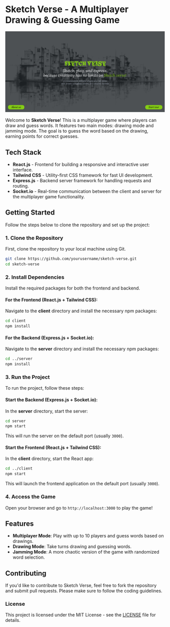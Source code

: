 # Sketch Verse - A Multiplayer Drawing & Guessing Game

![Sketch Verse Screenshot](./client/src/assets/images/Screenshot.png)

Welcome to **Sketch Verse**! This is a multiplayer game where players can draw and guess words. It features two main modes: drawing mode and jamming mode. The goal is to guess the word based on the drawing, earning points for correct guesses.

## Tech Stack
- **React.js** - Frontend for building a responsive and interactive user interface.
- **Tailwind CSS** - Utility-first CSS framework for fast UI development.
- **Express.js** - Backend server framework for handling requests and routing.
- **Socket.io** - Real-time communication between the client and server for the multiplayer game functionality.

## Getting Started

Follow the steps below to clone the repository and set up the project:

### 1. Clone the Repository
First, clone the repository to your local machine using Git.

```bash
git clone https://github.com/yourusername/sketch-verse.git
cd sketch-verse
```

### 2. Install Dependencies
Install the required packages for both the frontend and backend.

#### For the Frontend (React.js + Tailwind CSS):
Navigate to the **client** directory and install the necessary npm packages:

```bash
cd client
npm install
```

#### For the Backend (Express.js + Socket.io):
Navigate to the **server** directory and install the necessary npm packages:

```bash
cd ../server
npm install
```

### 3. Run the Project
To run the project, follow these steps:

#### Start the Backend (Express.js + Socket.io):
In the **server** directory, start the server:

```bash
cd server
npm start
```

This will run the server on the default port (usually `3000`).

#### Start the Frontend (React.js + Tailwind CSS):
In the **client** directory, start the React app:

```bash
cd ../client
npm start
```

This will launch the frontend application on the default port (usually `3000`).

### 4. Access the Game
Open your browser and go to `http://localhost:3000` to play the game!

## Features
- **Multiplayer Mode**: Play with up to 10 players and guess words based on drawings.
- **Drawing Mode**: Take turns drawing and guessing words.
- **Jamming Mode**: A more chaotic version of the game with randomized word selection.

## Contributing
If you'd like to contribute to Sketch Verse, feel free to fork the repository and submit pull requests. Please make sure to follow the coding guidelines.

### License
This project is licensed under the MIT License - see the [LICENSE](LICENSE) file for details.

